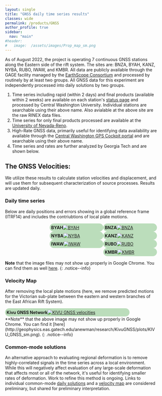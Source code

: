 ```yaml
---
layout: single
title: "GNSS daily time series results"
classes: wide
permalink: /products/GNSS
author_profile: true
sidebar:
  nav: "main"
#header:
#   image:  /assets/images/Prop_map_sm.png
---
```


<style>  
.floatauto  {
    width: 23%;
    padding: 5px 5px 5px 5px;
    overflow: auto;
    border-radius: 5%;
}
.Bigbox {
    background-color:#bdb;
    width: 80%;
    padding: 5px 5px 5px 5px;
    float: left;
    overflow: auto;
    border-radius: 15px;
}
.box {
    background-color:#bdb;
    width: 33.33%;
    padding: 5px 5px 5px 5px;
    float: right;
    overflow: auto;
    border-radius: 15px;
}
.clear::after {
    content:"";
    clear:both;
    display:table;
}
</style>


As of August 2022, the project is operating 7 continuous GNSS stations along the Eastern side of the rift system. The sites are: BNZA, BYAH, KANZ, NYBA, RUBO, IWAW, and KMBR.  All data are publicly available through the GAGE facility managed by the [EarthScope Consortium](https://www.earthscope.org) and processed by routinely by at least two groups.  All GNSS data for this experiment are independently processed into daily solutions by two groups.

 1. Time series including rapid (within 2 days) and final products (available within 2 weeks) are available on each station's [status page](https://www.unavco.org/instrumentation/networks/status/pi/overview/IWAW) and processed by Central Washington University. Individual stations are searchable using their above name. Also avialable at the above site are the raw RINEX data files.
 2. Time series for only final products processed are available at the [University of Nevada-Reno](http://geodesy.unr.edu/PlugNPlayPortal.php).
 1. High-Rate GNSS data, primarily useful for identifying data availability are available through the [Central Washington GPS Cockpit portal](http://www.geodesy.cwu.edu/realtime/data/) and are searchable using their above name.
 1. Time series and rates are further analyzed by Georgia Tech and are shown below. 

## The GNSS Velocities:
We utilize these results to calculate station velocities and displacement, and will use them for subsequent characterization of source processes.  Results are updated daily.

### Daily time series
Below are daily positions and errors showing in a global reference frame (ITRF14) and includes the contriubtions of local plate motions.
<div class="clear">
   <div class="box"> <b>BNZA</b><a href="http://geophysics.eas.gatech.edu/anewman/research/KivuGNSS/plots/TS/BNZA_TS.png"><img src="http://geophysics.eas.gatech.edu/anewman/research/KivuGNSS/plots/TS/small/BNZA_TS_sm.png" alt="BNZA" ></a></div>
   <div class="box"> <b>BYAH</b><a href="http://geophysics.eas.gatech.edu/anewman/research/KivuGNSS/plots/TS/BYAH_TS.png"><img src="http://geophysics.eas.gatech.edu/anewman/research/KivuGNSS/plots/TS/small/BYAH_TS_sm.png" alt="BYAH" ></a></div>
   <div class="box"> <b>KANZ</b><a href="http://geophysics.eas.gatech.edu/anewman/research/KivuGNSS/plots/TS/KANZ_TS.png"><img src="http://geophysics.eas.gatech.edu/anewman/research/KivuGNSS/plots/TS/small/KANZ_TS_sm.png" alt="KANZ" ></a></div>
   <div class="box"> <b>NYBA</b><a href="http://geophysics.eas.gatech.edu/anewman/research/KivuGNSS/plots/TS/NYBA_TS.png"><img src="http://geophysics.eas.gatech.edu/anewman/research/KivuGNSS/plots/TS/small/NYBA_TS_sm.png" alt="NYBA" ></a></div>
   <div class="box"> <b>RUBO</b><a href="http://geophysics.eas.gatech.edu/anewman/research/KivuGNSS/plots/TS/RUBO_TS.png"><img src="http://geophysics.eas.gatech.edu/anewman/research/KivuGNSS/plots/TS/small/RUBO_TS_sm.png" alt="RUBO" ></a></div>
   <div class="box"> <b>IWAW</b><a href="http://geophysics.eas.gatech.edu/anewman/research/KivuGNSS/plots/TS/IWAW_TS.png"><img src="http://geophysics.eas.gatech.edu/anewman/research/KivuGNSS/plots/TS/small/IWAW_TS_sm.png" alt="IWAW" ></a></div>
   <div class="box"> <b>KMBR</b><a href="http://geophysics.eas.gatech.edu/anewman/research/KivuGNSS/plots/TS/KMBR_TS.png"><img src="http://geophysics.eas.gatech.edu/anewman/research/KivuGNSS/plots/TS/small/KMBR_TS_sm.png" alt="KMBR" ></a></div>
</div>

 **Note** that the image files may not show up properly in Google Chrome.  You can find them as well [here](http://geophysics.eas.gatech.edu/anewman/research/KivuGNSS/plots/TS/). 
 {: .notice--info}

### Velocity Map
After removing the local plate motions (here, we remove predicted motions for the Victorian sub-plate between the eastern and western branches of the East African Rift System).  
<div class="clear">
   <div class="Bigbox"> <b>Kivu GNSS Network</b><a href="http://geophysics.eas.gatech.edu/anewman/research/KivuGNSS/plots/KIVU_GNSS.png"><img src="http://geophysics.eas.gatech.edu/anewman/research/KivuGNSS/plots/KIVU_GNSS_sm.png" alt="KIVU GNSS velocities"></a></div>
</div>
 **Note** that the above image may not show up properly in Google Chrome.  You can find it [here](http://geophysics.eas.gatech.edu/anewman/research/KivuGNSS/plots/KIVU_GNSS_sm.png). 
 {: .notice--info}

### Common-mode solutions
An alternative approach to evaluating regional deformation is to remove highly-correlated signals in the time series across a local environment.  
While this will negatively affect evaluation of any large-scale deformation that affects most or all of the network, it's useful for identifying smaller rates of deformation.
Work to refine this method is ongoing.
Links to individual common-mode [daily solutions](http://geophysics.eas.gatech.edu/anewman/research/KivuGNSS/plots/TS/Common/) and a [velocity map](http://geophysics.eas.gatech.edu/anewman/research/KivuGNSS/plots/KIVU_GNSS_common_sm.png) are considered preliminary, but shared for preliminary interpretation.

 <!-- To fix the above issue with hotlinked images not showing up on Github, I may need to find a way to directly include figures in this repo.  May be done using github submodules. 
 It looks like I will need to turn my repo public before including the results in any github pages.
 https://stackoverflow.com/questions/37638034/private-folder-submodule-in-a-public-repo
 A good overview on how to make submodules work is here: https://github.blog/2016-02-01-working-with-submodules/
 -->